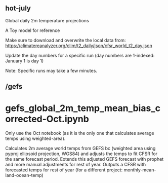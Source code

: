 ## hot-july
Global daily 2m temperature projections

A Toy model for reference

Make sure to download and overwrite the local data from: https://climatereanalyzer.org/clim/t2_daily/json/cfsr_world_t2_day.json

Update the day numbers for a specific run (day numbers are 1-indexed: January 1 is day 1)

Note: Specific runs may take a few minutes.

## /gefs
# gefs_global_2m_temp_mean_bias_corrected-Oct.ipynb
Only use the Oct notebook (as it is the only one that calculates average temps using weighted-area).

Calculates 2m average world temps from GEFS bc (weighted area using pyproj ellipsoid projection, WGS84) and adjusts the temps to fit CFSR for the same forecast period.
Extends this adjusted GEFS forecast with prophet and more manual adjustments for rest of year.
Outputs a CFSR with forecasted temps for rest of year (for a different project: monthly-mean-land-ocean-temp)
